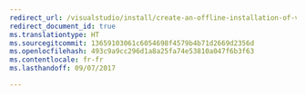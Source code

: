```yaml
---
redirect_url: /visualstudio/install/create-an-offline-installation-of-visual-studio
redirect_document_id: true
ms.translationtype: HT
ms.sourcegitcommit: 13659103061c6054698f4579b4b71d2669d2356d
ms.openlocfilehash: 493c9a9cc296d1a8a25fa74e53810a047f6b3f63
ms.contentlocale: fr-fr
ms.lasthandoff: 09/07/2017

---
```


